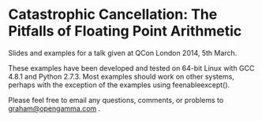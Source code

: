 Catastrophic Cancellation: The Pitfalls of Floating Point Arithmetic
====================================================================

Slides and examples for a talk given at QCon London 2014, 5th March.

These examples have been developed and tested on 64-bit Linux with
GCC 4.8.1 and Python 2.7.3. Most examples should work on other systems,
perhaps with the exception of the examples using feenableexcept().

Please feel free to email any questions, comments, or problems to
graham@opengamma.com .
